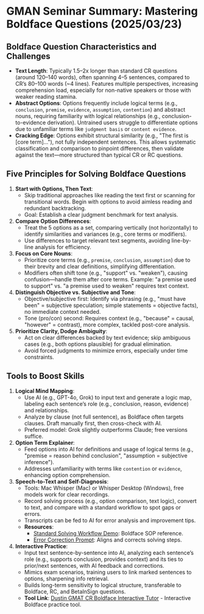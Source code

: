 # GMAN Seminar Summary: Mastering Boldface Questions (2025/03/23)

## Boldface Question Characteristics and Challenges
- **Text Length**: Typically 1.5–2x longer than standard CR questions (around 120–140 words), often spanning 4–5 sentences, compared to CR’s 80–100 words (~4 lines). Features multiple perspectives, increasing comprehension load, especially for non-native speakers or those with weaker reading stamina.
- **Abstract Options**: Options frequently include logical terms (e.g., `conclusion`, `premise`, `evidence`, `assumption`, `contention`) and abstract nouns, requiring familiarity with logical relationships (e.g., conclusion-to-evidence derivation). Untrained users struggle to differentiate options due to unfamiliar terms like `judgment basis` or `content evidence`.
- **Cracking Edge**: Options exhibit structural similarity (e.g., "The first is [core term]..."), not fully independent sentences. This allows systematic classification and comparison to pinpoint differences, then validate against the text—more structured than typical CR or RC questions.

## Five Principles for Solving Boldface Questions
1. **Start with Options, Then Text**:
   - Skip traditional approaches like reading the text first or scanning for transitional words. Begin with options to avoid aimless reading and redundant backtracking.
   - Goal: Establish a clear judgment benchmark for text analysis.
2. **Compare Option Differences**:
   - Treat the 5 options as a set, comparing vertically (not horizontally) to identify similarities and variances (e.g., core terms or modifiers).
   - Use differences to target relevant text segments, avoiding line-by-line analysis for efficiency.
3. **Focus on Core Nouns**:
   - Prioritize core terms (e.g., `premise`, `conclusion`, `assumption`) due to their brevity and clear definitions, simplifying differentiation.
   - Modifiers often shift tone (e.g., "support" vs. "weaken"), causing confusion—handle them after core terms. Example: "a premise used to support" vs. "a premise used to weaken" requires text context.
4. **Distinguish Objective vs. Subjective and Tone**:
   - Objective/subjective first: Identify via phrasing (e.g., "must have been" = subjective speculation; simple statements = objective facts), no immediate context needed.
   - Tone (pro/con) second: Requires context (e.g., "because" = causal, "however" = contrast), more complex, tackled post-core analysis.
5. **Prioritize Clarity, Dodge Ambiguity**:
   - Act on clear differences backed by text evidence; skip ambiguous cases (e.g., both options plausible) for gradual elimination.
   - Avoid forced judgments to minimize errors, especially under time constraints.

## Tools to Boost Skills
1. **Logical Mind Mapping**:
   - Use AI (e.g., GPT-4o, Grok) to input text and generate a logic map, labeling each sentence’s role (e.g., conclusion, reason, evidence) and relationships.
   - Analyze by clause (not full sentence), as Boldface often targets clauses. Draft manually first, then cross-check with AI.
   - Preferred model: Grok slightly outperforms Claude; free versions suffice.
2. **Option Term Explainer**:
   - Feed options into AI for definitions and usage of logical terms (e.g., "premise = reason behind conclusion", "assumption = subjective inference").
   - Addresses unfamiliarity with terms like `contention` or `evidence`, enhancing option comprehension.
3. **Speech-to-Text and Self-Diagnosis**:
   - Tools: Mac Whisper (Mac) or Whisper Desktop (Windows), free models work for clear recordings.
   - Record solving process (e.g., option comparison, text logic), convert to text, and compare with a standard workflow to spot gaps or errors.
   - Transcripts can be fed to AI for error analysis and improvement tips.
   - **Resources**:
     - [Standard Solving Workflow Demo](https://github.com/danyuchn/GMAT-prompt/blob/main/Verbal-related/06_boldface_SOP.md): Boldface SOP reference.
     - [Error Correction Prompt](https://github.com/danyuchn/GMAT-prompt/blob/main/Verbal-related/05_evaluate_explanation.md): Aligns and corrects solving steps.
4. **Interactive Practice**:
   - Input text sentence-by-sentence into AI, analyzing each sentence’s role (e.g., supports conclusion, provides context) and its ties to prior/next sentences, with AI feedback and corrections.
   - Mimics exam scenarios, training users to link marked sentences to options, sharpening info retrieval.
   - Builds long-term sensitivity to logical structure, transferable to Boldface, RC, and BetaInSign questions.
   - **Tool Link**: [Dustin GMAT CR Boldface Interactive Tutor](https://github.com/danyuchn/GMAT-GPT-tools/blob/main/Verbal/Critical_Reasoning/Special_Helper/Dustin_GMAT_CR_Boldface_Interactive_Tutor.md) - Interactive Boldface practice tool.
